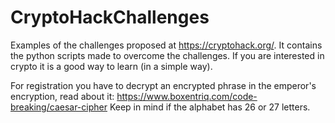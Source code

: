 # CryptoHackChallenges
Examples of the challenges proposed at https://cryptohack.org/. It contains the python scripts made to overcome the challenges.  If you are interested in crypto it is a good way to learn (in a simple way).

For registration you have to decrypt an encrypted phrase in the emperor's encryption, read about it: https://www.boxentriq.com/code-breaking/caesar-cipher
Keep in mind if the alphabet has 26 or 27 letters.
